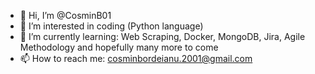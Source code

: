 - 👋 Hi, I’m @CosminB01
- 👀 I’m interested in coding (Python language)
- 🌱 I’m currently learning: Web Scraping, Docker,  MongoDB, Jira, Agile Methodology and hopefully many more to come
- 📫 How to reach me: cosminbordeianu.2001@gmail.com

<!---
CosminB01/CosminB01 is a ✨ special ✨ repository because its `README.md` (this file) appears on your GitHub profile.
You can click the Preview link to take a look at your changes.
--->
